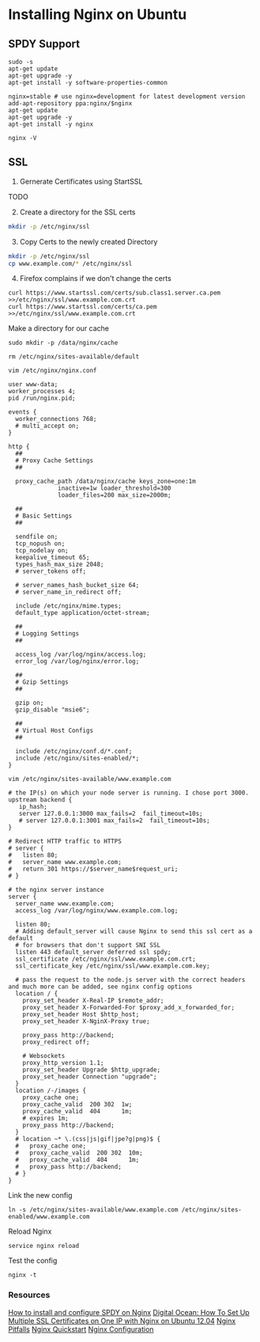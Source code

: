 # Installing Nginx on Ubuntu


## SPDY Support

```
sudo -s
apt-get update 
apt-get upgrade -y
apt-get install -y software-properties-common

nginx=stable # use nginx=development for latest development version
add-apt-repository ppa:nginx/$nginx
apt-get update 
apt-get upgrade -y
apt-get install -y nginx

nginx -V
```


## SSL
1. Gernerate Certificates using StartSSL

TODO


2. Create a directory for the SSL certs

```bash
mkdir -p /etc/nginx/ssl
```

3. Copy Certs to the newly created Directory

```bash
mkdir -p /etc/nginx/ssl
cp www.example.com/* /etc/nginx/ssl
```

4. Firefox complains if we don't change the certs 

```
curl https://www.startssl.com/certs/sub.class1.server.ca.pem >>/etc/nginx/ssl/www.example.com.crt
curl https://www.startssl.com/certs/ca.pem >>/etc/nginx/ssl/www.example.com.crt
```

Make a directory for our cache

```
sudo mkdir -p /data/nginx/cache
```

```
rm /etc/nginx/sites-available/default
```

`vim /etc/nginx/nginx.conf`

```
user www-data;
worker_processes 4;
pid /run/nginx.pid;

events {
  worker_connections 768;
  # multi_accept on;
}

http {
  ##
  # Proxy Cache Settings
  ##

  proxy_cache_path /data/nginx/cache keys_zone=one:1m 
              inactive=1w loader_threshold=300
              loader_files=200 max_size=2000m;

  ##
  # Basic Settings
  ##

  sendfile on;
  tcp_nopush on;
  tcp_nodelay on;
  keepalive_timeout 65;
  types_hash_max_size 2048;
  # server_tokens off;

  # server_names_hash_bucket_size 64;
  # server_name_in_redirect off;

  include /etc/nginx/mime.types;
  default_type application/octet-stream;

  ##
  # Logging Settings
  ##

  access_log /var/log/nginx/access.log;
  error_log /var/log/nginx/error.log;

  ##
  # Gzip Settings
  ##

  gzip on;
  gzip_disable "msie6";

  ##
  # Virtual Host Configs
  ##

  include /etc/nginx/conf.d/*.conf;
  include /etc/nginx/sites-enabled/*;
}

```

`vim /etc/nginx/sites-available/www.example.com`

```
# the IP(s) on which your node server is running. I chose port 3000.
upstream backend {
   ip_hash;
   server 127.0.0.1:3000 max_fails=2  fail_timeout=10s;
   # server 127.0.0.1:3001 max_fails=2  fail_timeout=10s;
}

# Redirect HTTP traffic to HTTPS
# server {
#   listen 80;
#   server_name www.example.com;
#   return 301 https://$server_name$request_uri;
# }

# the nginx server instance
server {
  server_name www.example.com;
  access_log /var/log/nginx/www.example.com.log;

  listen 80;
  # Adding default_server will cause Nginx to send this ssl cert as a default
  # for browsers that don't support SNI SSL
  listen 443 default_server deferred ssl spdy;
  ssl_certificate /etc/nginx/ssl/www.example.com.crt;
  ssl_certificate_key /etc/nginx/ssl/www.example.com.key;
  
  # pass the request to the node.js server with the correct headers and much more can be added, see nginx config options
  location / {
    proxy_set_header X-Real-IP $remote_addr;
    proxy_set_header X-Forwarded-For $proxy_add_x_forwarded_for;
    proxy_set_header Host $http_host;
    proxy_set_header X-NginX-Proxy true;
 
    proxy_pass http://backend;
    proxy_redirect off;
 
    # Websockets
    proxy_http_version 1.1;
    proxy_set_header Upgrade $http_upgrade;
    proxy_set_header Connection "upgrade";
  }
  location /-/images {
    proxy_cache one;
    proxy_cache_valid  200 302  1w;
    proxy_cache_valid  404      1m;
    # expires 1m;
    proxy_pass http://backend;
  }
  # location ~* \.(css|js|gif|jpe?g|png)$ {
  #   proxy_cache one;
  #   proxy_cache_valid  200 302  10m;
  #   proxy_cache_valid  404      1m;
  #   proxy_pass http://backend;
  # }
}
```

Link the new config
```
ln -s /etc/nginx/sites-available/www.example.com /etc/nginx/sites-enabled/www.example.com 
```

Reload Nginx

```
service nginx reload
```

Test the config

```
nginx -t
```

### Resources

[How to install and configure SPDY on Nginx](http://www.nginxtips.com/how-to-install-and-configure-spdy-on-nginx/)
[Digital Ocean: How To Set Up Multiple SSL Certificates on One IP with Nginx on Ubuntu 12.04](https://www.digitalocean.com/community/tutorials/how-to-set-up-multiple-ssl-certificates-on-one-ip-with-nginx-on-ubuntu-12-04)
[Nginx Pitfalls](http://wiki.nginx.org/Pitfalls)
[Nginx Quickstart](http://wiki.nginx.org/QuickStart)
[Nginx Configuration](http://wiki.nginx.org/Configuration)
